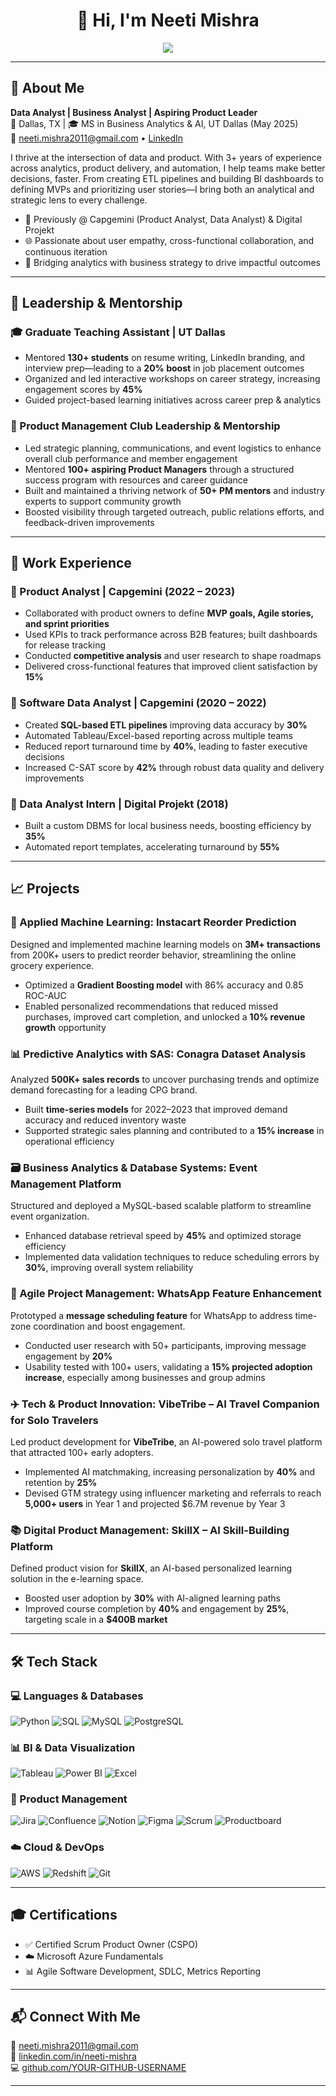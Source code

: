 <h1 align="center">👋 Hi, I'm Neeti Mishra</h1>

<p align="center">
  <img src="https://readme-typing-svg.herokuapp.com?font=Fira+Code&duration=2000&pause=500&color=007ACC&center=true&width=435&lines=Data+%7C+Business+%7C+Product+Analyst+%7C+;Empowering+Decisions+with+Data+%26+Strategy;Python+%7C+SQL+%7C+Tableau+%7C+Power+BI;Agile+Product+Mindset+%7C+Data+Automation+%7C+Growth" />
</p>

---

## 🚀 About Me

**Data Analyst | Business Analyst | Aspiring Product Leader**  
📍 Dallas, TX | 🎓 MS in Business Analytics & AI, UT Dallas (May 2025)  
📩 [neeti.mishra2011@gmail.com](mailto:neeti.mishra2011@gmail.com) • [LinkedIn](https://linkedin.com/in/neeti-mishra)

I thrive at the intersection of data and product. With 3+ years of experience across analytics, product delivery, and automation, I help teams make better decisions, faster. From creating ETL pipelines and building BI dashboards to defining MVPs and prioritizing user stories—I bring both an analytical and strategic lens to every challenge.

- 💼 Previously @ Capgemini (Product Analyst, Data Analyst) & Digital Projekt  
- 🌐 Passionate about user empathy, cross-functional collaboration, and continuous iteration  
- 🧩 Bridging analytics with business strategy to drive impactful outcomes  

---

## 🧠 Leadership & Mentorship

### 🎓 **Graduate Teaching Assistant | UT Dallas**
- Mentored **130+ students** on resume writing, LinkedIn branding, and interview prep—leading to a **20% boost** in job placement outcomes  
- Organized and led interactive workshops on career strategy, increasing engagement scores by **45%**  
- Guided project-based learning initiatives across career prep & analytics  

### 🌟 Product Management Club Leadership & Mentorship
- Led strategic planning, communications, and event logistics to enhance overall club performance and member engagement  
- Mentored **100+ aspiring Product Managers** through a structured success program with resources and career guidance  
- Built and maintained a thriving network of **50+ PM mentors** and industry experts to support community growth  
- Boosted visibility through targeted outreach, public relations efforts, and feedback-driven improvements  

---

## 💼 Work Experience

### 📌 Product Analyst | Capgemini (2022 – 2023)
- Collaborated with product owners to define **MVP goals, Agile stories, and sprint priorities**  
- Used KPIs to track performance across B2B features; built dashboards for release tracking  
- Conducted **competitive analysis** and user research to shape roadmaps  
- Delivered cross-functional features that improved client satisfaction by **15%**

### 📌 Software Data Analyst | Capgemini (2020 – 2022)
- Created **SQL-based ETL pipelines** improving data accuracy by **30%**  
- Automated Tableau/Excel-based reporting across multiple teams  
- Reduced report turnaround time by **40%**, leading to faster executive decisions  
- Increased C-SAT score by **42%** through robust data quality and delivery improvements  

### 📌 Data Analyst Intern | Digital Projekt (2018)
- Built a custom DBMS for local business needs, boosting efficiency by **35%**  
- Automated report templates, accelerating turnaround by **55%**

---

## 📈 Projects

### 🤖 Applied Machine Learning: Instacart Reorder Prediction  
Designed and implemented machine learning models on **3M+ transactions** from 200K+ users to predict reorder behavior, streamlining the online grocery experience.  
- Optimized a **Gradient Boosting model** with 86% accuracy and 0.85 ROC-AUC  
- Enabled personalized recommendations that reduced missed purchases, improved cart completion, and unlocked a **10% revenue growth** opportunity  

### 📊 Predictive Analytics with SAS: Conagra Dataset Analysis  
Analyzed **500K+ sales records** to uncover purchasing trends and optimize demand forecasting for a leading CPG brand.  
- Built **time-series models** for 2022–2023 that improved demand accuracy and reduced inventory waste  
- Supported strategic sales planning and contributed to a **15% increase** in operational efficiency  

### 🗃️ Business Analytics & Database Systems: Event Management Platform  
Structured and deployed a MySQL-based scalable platform to streamline event organization.  
- Enhanced database retrieval speed by **45%** and optimized storage efficiency  
- Implemented data validation techniques to reduce scheduling errors by **30%**, improving overall system reliability  

### 🧠 Agile Project Management: WhatsApp Feature Enhancement  
Prototyped a **message scheduling feature** for WhatsApp to address time-zone coordination and boost engagement.  
- Conducted user research with 50+ participants, improving message engagement by **20%**  
- Usability tested with 100+ users, validating a **15% projected adoption increase**, especially among businesses and group admins  

### ✈️ Tech & Product Innovation: VibeTribe – AI Travel Companion for Solo Travelers  
Led product development for **VibeTribe**, an AI-powered solo travel platform that attracted 100+ early adopters.  
- Implemented AI matchmaking, increasing personalization by **40%** and retention by **25%**  
- Devised GTM strategy using influencer marketing and referrals to reach **5,000+ users** in Year 1 and projected $6.7M revenue by Year 3  

### 📚 Digital Product Management: SkillX – AI Skill-Building Platform  
Defined product vision for **SkillX**, an AI-based personalized learning solution in the e-learning space.  
- Boosted user adoption by **30%** with AI-aligned learning paths  
- Improved course completion by **40%** and engagement by **25%**, targeting scale in a **$400B market**


---

## 🛠️ Tech Stack

### 💻 Languages & Databases  
![Python](https://img.shields.io/badge/Python-3776AB?style=for-the-badge&logo=python&logoColor=white)
![SQL](https://img.shields.io/badge/SQL-CC2927?style=for-the-badge&logo=postgresql&logoColor=white)
![MySQL](https://img.shields.io/badge/MySQL-4479A1?style=for-the-badge&logo=mysql&logoColor=white)
![PostgreSQL](https://img.shields.io/badge/PostgreSQL-31648C?style=for-the-badge&logo=postgresql&logoColor=white)

### 📊 BI & Data Visualization  
![Tableau](https://img.shields.io/badge/Tableau-005F9E?style=for-the-badge&logo=tableau&logoColor=white)
![Power BI](https://img.shields.io/badge/PowerBI-F2C811?style=for-the-badge&logo=powerbi&logoColor=black)
![Excel](https://img.shields.io/badge/Excel-217346?style=for-the-badge&logo=microsoftexcel&logoColor=white)

### 🚀 Product Management  
![Jira](https://img.shields.io/badge/Jira-0052CC?style=for-the-badge&logo=jira&logoColor=white)
![Confluence](https://img.shields.io/badge/Confluence-172B4D?style=for-the-badge&logo=confluence&logoColor=white)
![Notion](https://img.shields.io/badge/Notion-000000?style=for-the-badge&logo=notion&logoColor=white)
![Figma](https://img.shields.io/badge/Figma-F24E1E?style=for-the-badge&logo=figma&logoColor=white)
![Scrum](https://img.shields.io/badge/Agile-Scrum-blue?style=for-the-badge)
![Productboard](https://img.shields.io/badge/Productboard-F2F4F7?style=for-the-badge&logo=producthunt&logoColor=black)

### ☁️ Cloud & DevOps  
![AWS](https://img.shields.io/badge/AWS-232F3E?style=for-the-badge&logo=amazonaws&logoColor=white)
![Redshift](https://img.shields.io/badge/Redshift-8C4FFF?style=for-the-badge&logo=amazonaws&logoColor=white)
![Git](https://img.shields.io/badge/Git-F05032?style=for-the-badge&logo=git&logoColor=white)


---

## 🎓 Certifications

- ✅ Certified Scrum Product Owner (CSPO)  
- ☁️ Microsoft Azure Fundamentals  
- 📊 Agile Software Development, SDLC, Metrics Reporting  

---

## 📬 Connect With Me

📧 [neeti.mishra2011@gmail.com](mailto:neeti.mishra2011@gmail.com)  
🔗 [linkedin.com/in/neeti-mishra](https://linkedin.com/in/neeti-mishra)  
💻 [github.com/YOUR-GITHUB-USERNAME](https://github.com/YOUR-GITHUB-USERNAME)

---

